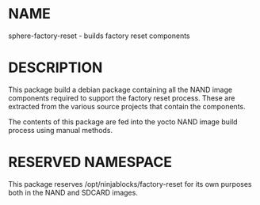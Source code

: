 NAME
=====
sphere-factory-reset - builds factory reset components

DESCRIPTION
===========
This package build a debian package containing all the NAND image components required to support the factory reset process. These are
extracted from the various source projects that contain the components.

The contents of this package are fed into the yocto NAND image build process using manual methods.

RESERVED NAMESPACE
==================
This package reserves /opt/ninjablocks/factory-reset for its own purposes both in the NAND and SDCARD images.

